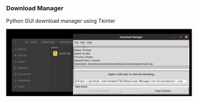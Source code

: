 ### Download Manager

Python GUI download manager using Tkinter

![Idle](https://github.com/hooman734/Download-Manager/blob/master/screenshots/download_manager.png)
